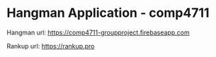 # Hangman Application - comp4711

Hangman
url: https://comp4711-groupproject.firebaseapp.com

Rankup
url: https://rankup.pro

